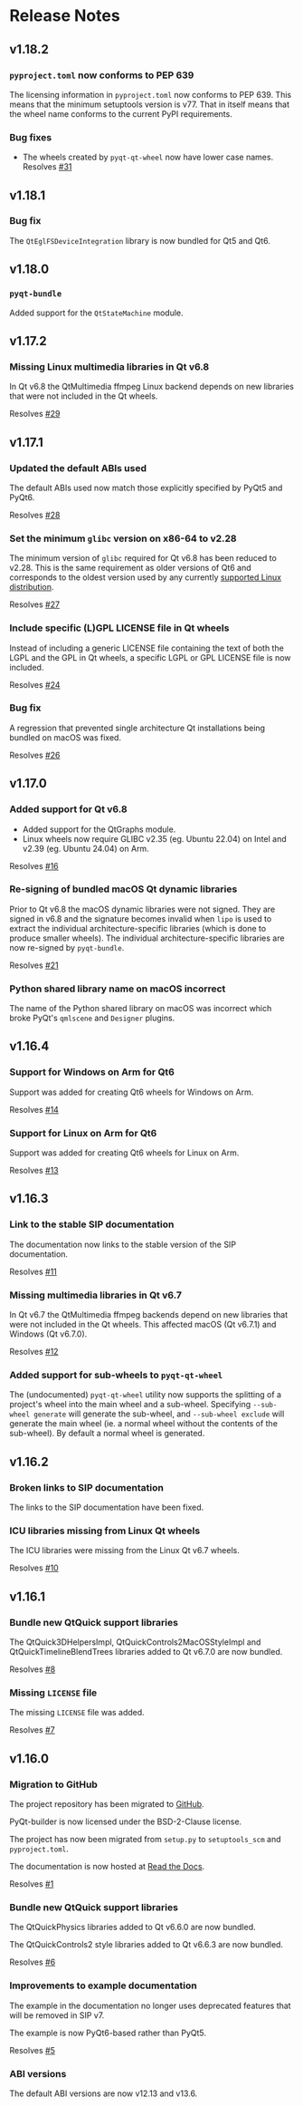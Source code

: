 # Release Notes

## v1.18.2

### `pyproject.toml` now conforms to PEP 639

The licensing information in `pyproject.toml` now conforms to PEP 639.
This means that the minimum setuptools version is v77.  That in itself
means that the wheel name conforms to the current PyPI requirements.

### Bug fixes

- The wheels created by `pyqt-qt-wheel` now have lower case names.  Resolves
  [#31](https://github.com/Python-PyQt/PyQt-builder/issues/31)


## v1.18.1

### Bug fix

The `QtEglFSDeviceIntegration` library is now bundled for Qt5 and Qt6.


## v1.18.0

### `pyqt-bundle`

Added support for the `QtStateMachine` module.


## v1.17.2

### Missing Linux multimedia libraries in Qt v6.8

In Qt v6.8 the QtMultimedia ffmpeg Linux backend depends on new libraries
that were not included in the Qt wheels.

Resolves [#29](https://github.com/Python-PyQt/PyQt-builder/issues/29)


## v1.17.1

### Updated the default ABIs used

The default ABIs used now match those explicitly specified by PyQt5 and
PyQt6.

Resolves [#28](https://github.com/Python-PyQt/PyQt-builder/issues/28)

### Set the minimum `glibc` version on x86-64 to v2.28

The minimum version of `glibc` required for Qt v6.8 has been reduced to
v2.28.  This is the same requirement as older versions of Qt6 and
corresponds to the oldest version used by any currently [supported Linux
distribution](https://doc.qt.io/qt-6/supported-platforms.html).

Resolves [#27](https://github.com/Python-PyQt/PyQt-builder/issues/27)

### Include specific (L)GPL LICENSE file in Qt wheels

Instead of including a generic LICENSE file containing the text of both the
LGPL and the GPL in Qt wheels, a specific LGPL or GPL LICENSE file is now
included.

Resolves [#24](https://github.com/Python-PyQt/PyQt-builder/issues/24)

### Bug fix

A regression that prevented single architecture Qt installations being
bundled on macOS was fixed.

Resolves [#26](https://github.com/Python-PyQt/PyQt-builder/issues/26)


## v1.17.0

### Added support for Qt v6.8

- Added support for the QtGraphs module.
- Linux wheels now require GLIBC v2.35 (eg. Ubuntu 22.04) on Intel and v2.39
  (eg. Ubuntu 24.04) on Arm.

Resolves [#16](https://github.com/Python-PyQt/PyQt-builder/issues/16)

### Re-signing of bundled macOS Qt dynamic libraries

Prior to Qt v6.8 the macOS dynamic libraries were not signed.  They are
signed in v6.8 and the signature becomes invalid when `lipo` is used to
extract the individual architecture-specific libraries (which is done to
produce smaller wheels). The individual architecture-specific libraries are
now re-signed by `pyqt-bundle`.

Resolves [#21](https://github.com/Python-PyQt/PyQt-builder/issues/21)

### Python shared library name on macOS incorrect

The name of the Python shared library on macOS was incorrect which broke
PyQt's `qmlscene` and `Designer` plugins.


## v1.16.4

### Support for Windows on Arm for Qt6

Support was added for creating Qt6 wheels for Windows on Arm.

Resolves [#14](https://github.com/Python-PyQt/PyQt-builder/issues/14)

### Support for Linux on Arm for Qt6

Support was added for creating Qt6 wheels for Linux on Arm.

Resolves [#13](https://github.com/Python-PyQt/PyQt-builder/issues/13)


## v1.16.3

### Link to the stable SIP documentation

The documentation now links to the stable version of the SIP documentation.

Resolves [#11](https://github.com/Python-PyQt/PyQt-builder/issues/11)

### Missing multimedia libraries in Qt v6.7

In Qt v6.7 the QtMultimedia ffmpeg backends depend on new libraries that
were not included in the Qt wheels.  This affected macOS (Qt v6.7.1) and
Windows (Qt v6.7.0).

Resolves [#12](https://github.com/Python-PyQt/PyQt-builder/issues/12)

### Added support for sub-wheels to `pyqt-qt-wheel`

The (undocumented) `pyqt-qt-wheel` utility now supports the splitting of a
project's wheel into the main wheel and a sub-wheel.  Specifying
`--sub-wheel generate` will generate the sub-wheel, and
`--sub-wheel exclude` will generate the main wheel (ie. a normal wheel
without the contents of the sub-wheel).  By default a normal wheel is
generated.


## v1.16.2

### Broken links to SIP documentation

The links to the SIP documentation have been fixed.

### ICU libraries missing from Linux Qt wheels

The ICU libraries were missing from the Linux Qt v6.7 wheels.

Resolves [#10](https://github.com/Python-PyQt/PyQt-builder/issues/10)


## v1.16.1

### Bundle new QtQuick support libraries

The QtQuick3DHelpersImpl, QtQuickControls2MacOSStyleImpl and
QtQuickTimelineBlendTrees libraries added to Qt v6.7.0 are now bundled.

Resolves [#8](https://github.com/Python-PyQt/PyQt-builder/issues/8)

### Missing `LICENSE` file

The missing `LICENSE` file was added.

Resolves [#7](https://github.com/Python-PyQt/PyQt-builder/issues/7)


## v1.16.0

### Migration to GitHub

The project repository has been migrated to
[GitHub](https://github.com/Python-PyQt/PyQt-builder).

PyQt-builder is now licensed under the BSD-2-Clause license.

The project has now been migrated from `setup.py` to `setuptools_scm` and
`pyproject.toml`.

The documentation is now hosted at
[Read the Docs](https://PyQt-builder.readthedocs.io).

Resolves [#1](https://github.com/Python-PyQt/PyQt-builder/issues/1)

### Bundle new QtQuick support libraries

The QtQuickPhysics libraries added to Qt v6.6.0 are now bundled.

The QtQuickControls2 style libraries added to Qt v6.6.3 are now bundled.

Resolves [#6](https://github.com/Python-PyQt/PyQt-builder/issues/6)

### Improvements to example documentation

The example in the documentation no longer uses deprecated features that
will be removed in SIP v7.

The example is now PyQt6-based rather than PyQt5.

Resolves [#5](https://github.com/Python-PyQt/PyQt-builder/issues/5)

### ABI versions

The default ABI versions are now v12.13 and v13.6.
